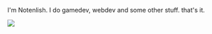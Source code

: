 I'm Notenlish. I do gamedev, webdev and some other stuff. that's it.

![](https://github-readme-stats.hackclub.dev/api/wakatime?username=2564&api_domain=hackatime.hackclub.com&theme=gruvbox&custom_title=Hackatime+Stats&cache_seconds=0&langs_count=8)